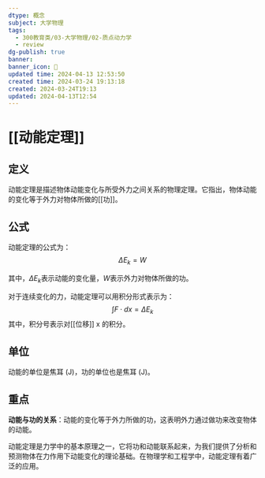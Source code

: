 ```yaml
---
dtype: 概念
subject: 大学物理
tags:
  - 300教育类/03-大学物理/02-质点动力学
  - review
dg-publish: true
banner: 
banner_icon: 🧠
updated time: 2024-04-13 12:53:50
created time: 2024-03-24 19:13:18
created: 2024-03-24T19:13
updated: 2024-04-13T12:54
---
```


# [[动能定理]]

## 定义

动能定理是描述物体动能变化与所受外力之间关系的物理定理。它指出，物体动能的变化等于外力对物体所做的[[功]]。

## 公式

动能定理的公式为：$$\Delta E_k = W$$

其中，$\Delta E_k$表示动能的变化量，$W$表示外力对物体所做的功。

对于连续变化的力，动能定理可以用积分形式表示为：$$\int F \cdot dx = \Delta E_k$$
其中，积分号表示对[[位移]] x 的积分。

## 单位

动能的单位是焦耳 (J)，功的单位也是焦耳 (J)。

## 重点

**动能与功的关系**：动能的变化等于外力所做的功，这表明外力通过做功来改变物体的动能。

动能定理是力学中的基本原理之一，它将功和动能联系起来，为我们提供了分析和预测物体在力作用下动能变化的理论基础。在物理学和工程学中，动能定理有着广泛的应用。



